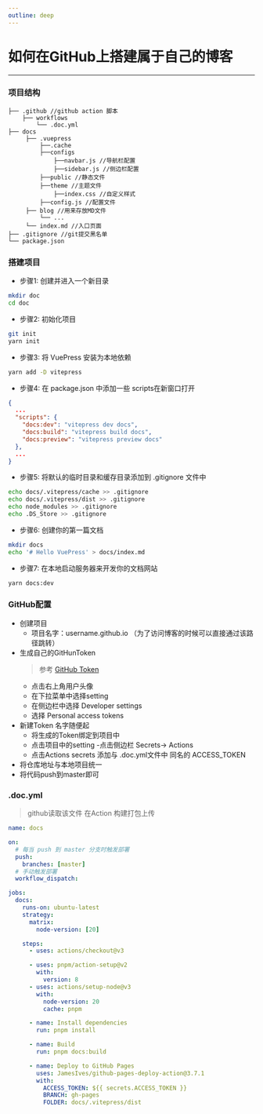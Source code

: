 ```yaml
---
outline: deep
---
```


# 如何在GitHub上搭建属于自己的博客
---
### 项目结构
```
├── .github //github action 脚本
    ├── workflows  
        └── .doc.yml	
├── docs
     ├── .vuepress
         ├──.cache
         ├──configs
             ├──navbar.js //导航栏配置
             ├──sidebar.js //侧边栏配置
         ├──public //静态文件
         ├──theme //主题文件
             ├──index.css //自定义样式
         ├──config.js //配置文件
     ├── blog //用来存放MD文件
         └── ...
     └── index.md //入口页面
├── .gitignore //git提交黑名单
└── package.json
```
### 搭建项目
- 步骤1: 创建并进入一个新目录
```bash
mkdir doc
cd doc
```
- 步骤2: 初始化项目
```bash
git init
yarn init
```
- 步骤3: 将 VuePress 安装为本地依赖
```bash
yarn add -D vitepress
```
- 步骤4: 在 package.json 中添加一些 scripts在新窗口打开
```json
{
  ...
  "scripts": {
    "docs:dev": "vitepress dev docs",
    "docs:build": "vitepress build docs",
    "docs:preview": "vitepress preview docs"
  },
  ...
}
```
- 步骤5: 将默认的临时目录和缓存目录添加到 .gitignore 文件中
```bash
echo docs/.vitepress/cache >> .gitignore
echo docs/.vitepress/dist >> .gitignore
echo node_modules >> .gitignore
echo .DS_Store >> .gitignore
```
- 步骤6: 创建你的第一篇文档
```bash
mkdir docs
echo '# Hello VuePress' > docs/index.md
```
- 步骤7: 在本地启动服务器来开发你的文档网站
```bash
yarn docs:dev
```
### GitHub配置
- 创建项目
    - 项目名字：username.github.io （为了访问博客的时候可以直接通过该路径跳转）
- 生成自己的GitHunToken
    > 参考 [GitHub Token](https://sauljwu.github.io/pages/d6f511/#%E7%94%9F%E6%88%90github-token)
    - 点击右上角用户头像
    - 在下拉菜单中选择setting
    - 在侧边栏中选择 Developer settings
    - 选择 Personal access tokens
- 新建Token 名字随便起 
    - 将生成的Token绑定到项目中
    - 点击项目中的setting
    -点击侧边栏 Secrets-> Actions
    - 点击Actions secrets 添加与 .doc.yml文件中 同名的 ACCESS_TOKEN 
- 将仓库地址与本地项目统一
- 将代码push到master即可
### .doc.yml
> github读取该文件 在Action 构建打包上传
```yml
name: docs

on:
  # 每当 push 到 master 分支时触发部署
  push:
    branches: [master]
  # 手动触发部署
  workflow_dispatch:

jobs:
  docs:
    runs-on: ubuntu-latest
    strategy:
      matrix:
        node-version: [20]

    steps:
      - uses: actions/checkout@v3

      - uses: pnpm/action-setup@v2
        with:
          version: 8
      - uses: actions/setup-node@v3
        with:
          node-version: 20
          cache: pnpm

      - name: Install dependencies
        run: pnpm install

      - name: Build
        run: pnpm docs:build

      - name: Deploy to GitHub Pages
        uses: JamesIves/github-pages-deploy-action@3.7.1
        with:
          ACCESS_TOKEN: ${{ secrets.ACCESS_TOKEN }}
          BRANCH: gh-pages
          FOLDER: docs/.vitepress/dist
```